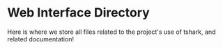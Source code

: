 # Web Interface Directory

Here is where we store all files related to the project's use of tshark, and related documentation!

